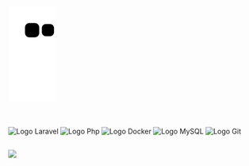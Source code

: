 ![Snake animation](https://github.com/LeonardoScherer/LeonardoScherer/blob/output/github-contribution-grid-snake.svg)

##

<div style="display: inline_block">
  <br> 
  
  <img align="center" alt="Logo Laravel" height="40" width="60" src="https://cdn.jsdelivr.net/gh/devicons/devicon/icons/laravel/laravel-plain-wordmark.svg" />
  <img align="center" alt="Logo Php" height="40" width="60" src="https://cdn.jsdelivr.net/gh/devicons/devicon/icons/php/php-plain.svg" />
  <img align="center" alt="Logo Docker" height="40" width="60" src="https://cdn.jsdelivr.net/gh/devicons/devicon/icons/docker/docker-plain-wordmark.svg" />
  <img align="center" alt="Logo MySQL" height="50" width="60" src="https://cdn.jsdelivr.net/gh/devicons/devicon/icons/mysql/mysql-plain-wordmark.svg" />
  <img align="center" alt="Logo Git" height="40" width="60" src="https://cdn.jsdelivr.net/gh/devicons/devicon/icons/git/git-plain-wordmark.svg" />
          
  
          
</div>

##

<a href="https://www.linkedin.com/in/leonardo-scherer-blacena/" target="_blank"><img src="https://img.shields.io/badge/-LinkedIn-%230077B5?style=for-the-badge&logo=linkedin&logoColor=white" target="_blank"></a> 
